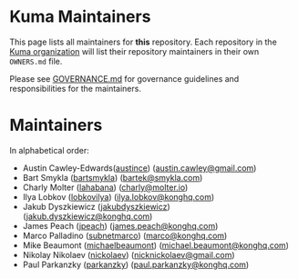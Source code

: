 # Kuma Maintainers

This page lists all maintainers for **this**
repository. Each repository in the [Kuma organization](https://github.com/kumahq/) will
list their repository maintainers in their own `OWNERS.md` file.

Please see [GOVERNANCE.md](GOVERNANCE.md) for governance guidelines and responsibilities for the maintainers.

# Maintainers

In alphabetical order:

* Austin Cawley-Edwards([austince](https://github.com/austince)) (austin.cawley@gmail.com)
* Bart Smykla ([bartsmykla](https://github.com/bartsmykla)) (bartek@smykla.com)
* Charly Molter ([lahabana](https://github.com/lahabana)) (charly@molter.io)
* Ilya Lobkov ([lobkovilya](https://github.com/lobkovilya)) (ilya.lobkov@konghq.com)
* Jakub Dyszkiewicz ([jakubdyszkiewicz](https://github.com/jakubdyszkiewicz)) (jakub.dyszkiewicz@konghq.com)
* James Peach ([jpeach](https://github.com/jpeach)) (james.peach@konghq.com)
* Marco Palladino ([subnetmarco](https://github.com/subnetmarco)) (marco@konghq.com)
* Mike Beaumont ([michaelbeaumont](https://github.com/michaelbeaumont)) (michael.beaumont@konghq.com)
* Nikolay Nikolaev ([nickolaev](https://github.com/nickolaev)) (nicknickolaev@gmail.com)
* Paul Parkanzky ([parkanzky](https://github.com/parkanzky)) (paul.parkanzky@konghq.com)
